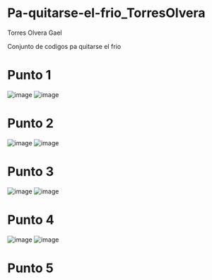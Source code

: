 # Pa-quitarse-el-frio_TorresOlvera

Torres Olvera Gael

Conjunto de codigos pa quitarse el frio

# Punto 1

![image](https://github.com/user-attachments/assets/9cd4a89c-4add-40e1-8b66-0ad3614567db)
![image](https://github.com/user-attachments/assets/657da5cb-d5c5-44ac-bce0-0c7eafefdb7a)

# Punto 2

![image](https://github.com/user-attachments/assets/e20828ca-4b4d-4685-821e-f2f43d119c3f)
![image](https://github.com/user-attachments/assets/b3f6613c-4581-4aeb-8fa3-a995011ccf50)

# Punto 3

![image](https://github.com/user-attachments/assets/def65717-484d-4b05-9930-d6ec0a37c1d5)
![image](https://github.com/user-attachments/assets/8e06c738-79a3-4e67-b58e-63fc3be45b22)

# Punto 4

![image](https://github.com/user-attachments/assets/7a7eb1e2-61ce-441a-b733-edb9cc463a3e)
![image](https://github.com/user-attachments/assets/166394ab-5322-4af9-aeaf-ec1f6b34b747)

# Punto 5

